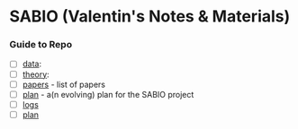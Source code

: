 # SABIO (Valentin's Notes & Materials)

### Guide to Repo

 - [ ] [data](/data): 
 - [ ] [theory](/theory):
 - [ ] [papers](/papers.md) - list of papers
 - [ ] [plan](/plan.md) - a(n evolving) plan for the SABIO project
 - [ ] [logs](/logs.md)
 - [ ] [plan](/plan.md)
